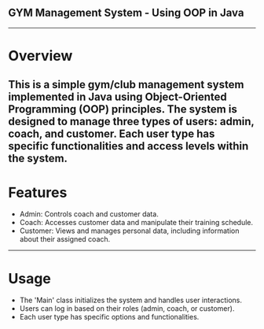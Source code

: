 ## GYM Management System - Using OOP in Java
-------------------
# Overview
This is a simple gym/club management system implemented in Java using Object-Oriented Programming (OOP) principles. 
The system is designed to manage three types of users: admin, coach, and customer. Each user type has specific functionalities and access levels within the system.
----------------
# Features
- Admin: Controls coach and customer data.
- Coach: Accesses customer data and manipulate their training schedule.
- Customer: Views and manages personal data, including information about their assigned coach.
----------------
# Usage
- The 'Main' class initializes the system and handles user interactions.
- Users can log in based on their roles (admin, coach, or customer).
- Each user type has specific options and functionalities.
